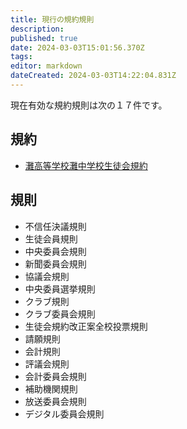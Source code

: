 ```yaml
---
title: 現行の規約規則
description: 
published: true
date: 2024-03-03T15:01:56.370Z
tags: 
editor: markdown
dateCreated: 2024-03-03T14:22:04.831Z
---
```


現在有効な規約規則は次の１７件です。
## 規約
- [灘高等学校灘中学校生徒会規約](/current/charter)
## 規則
- 不信任決議規則
- 生徒会員規則
- 中央委員会規則
- 新聞委員会規則
- 協議会規則
- 中央委員選挙規則
- クラブ規則
- クラブ委員会規則
- 生徒会規約改正案全校投票規則
- 請願規則
- 会計規則
- 評議会規則
- 会計委員会規則
- 補助機関規則
- 放送委員会規則
- デジタル委員会規則